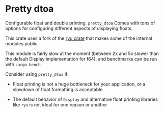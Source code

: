 
# Pretty dtoa

Configurable float and double printing. ``pretty_dtoa`` Comes with tons of options for configuring different aspects of displaying floats.

This crate uses a fork of the [ryu crate](https://github.com/dtolnay/ryu) that makes some of the internal modules public.

This module is fairly slow at the moment (between 2x and 5x slower than the default Display implementation for f64), and benchmarks can be run with ``cargo bench``.

Consider using ``pretty_dtoa`` if:

* Float printing is not a huge bottleneck for your application, or a slowdown of float formatting is acceptable

* The default behavior of ``Display`` and alternative float printing libraries like ``ryu`` is not ideal for one reason or another

